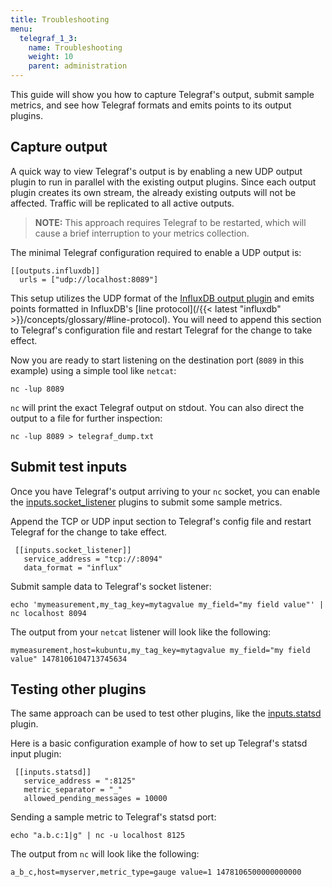```yaml
---
title: Troubleshooting
menu:
  telegraf_1_3:
    name: Troubleshooting
    weight: 10
    parent: administration
---
```


This guide will show you how to capture Telegraf's output, submit sample metrics, and see how Telegraf formats and emits points to its output plugins.

## Capture output

A quick way to view Telegraf's output is by enabling a new UDP output plugin to run in parallel with the existing output plugins. Since each output plugin creates its own stream, the already existing outputs will not be affected. Traffic will be replicated to all active outputs.

> **NOTE:** This approach requires Telegraf to be restarted, which will cause a brief interruption to your metrics collection.

The minimal Telegraf configuration required to enable a UDP output is:

```
[[outputs.influxdb]]
  urls = ["udp://localhost:8089"]
```

This setup utilizes the UDP format of the [InfluxDB output plugin](https://github.com/influxdata/telegraf/tree/master/plugins/outputs/influxdb) and emits points formatted in InfluxDB's [line protocol](/{{< latest "influxdb" >}}/concepts/glossary/#line-protocol).
You will need to append this section to Telegraf's configuration file and restart Telegraf for the change to take effect.

Now you are ready to start listening on the destination port (`8089` in this example) using a simple tool like `netcat`:

```
nc -lup 8089
```

`nc` will print the exact Telegraf output on stdout.
You can also direct the output to a file for further inspection:

```
nc -lup 8089 > telegraf_dump.txt
```

## Submit test inputs

Once you have Telegraf's output arriving to your `nc` socket, you can enable the [inputs.socket_listener](https://github.com/influxdata/telegraf/tree/master/plugins/inputs/socket_listener) plugins to submit some sample metrics.

Append the TCP or UDP input section to Telegraf's config file and restart Telegraf for the change to take effect.

```
 [[inputs.socket_listener]]
   service_address = "tcp://:8094"
   data_format = "influx"
```

Submit sample data to Telegraf's socket listener:

```
echo 'mymeasurement,my_tag_key=mytagvalue my_field="my field value"' | nc localhost 8094
```

The output from your `netcat` listener will look like the following:

```
mymeasurement,host=kubuntu,my_tag_key=mytagvalue my_field="my field value" 1478106104713745634
```

## Testing other plugins

The same approach can be used to test other plugins, like the [inputs.statsd](https://github.com/influxdata/telegraf/tree/master/plugins/inputs/statsd) plugin.

Here is a basic configuration example of how to set up Telegraf's statsd input plugin:

```
 [[inputs.statsd]]
   service_address = ":8125"
   metric_separator = "_"
   allowed_pending_messages = 10000
```

Sending a sample metric to Telegraf's statsd port:

```
echo "a.b.c:1|g" | nc -u localhost 8125
```

The output from `nc` will look like the following:

```
a_b_c,host=myserver,metric_type=gauge value=1 1478106500000000000
```
